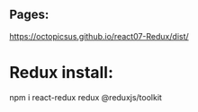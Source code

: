 ## Pages:

https://octopicsus.github.io/react07-Redux/dist/


# Redux install:

 npm i react-redux redux @reduxjs/toolkit

